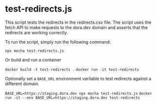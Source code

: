 # test-redirects.js

This script tests the redirects in the redirects.csv file. The script uses the fetch API to make requests to the dora.dev domain and asserts that the redirects are working correctly.

To run the script, simply run the following command:

`npx mocha test-redirects.js`

Or build and run a container

`docker build -t test-redirects .`
`docker run -it test-redirects`

Optionally set a `BASE_URL` environment varilable to test redirects against a different domain.

`BASE_URL=https://staging.dora.dev npx mocha test-redirects.js`
`docker run -it --env BASE_URL=https://staging.dora.dev test-redirects`
